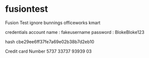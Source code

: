 # fusiontest
Fusion Test ignore
bunnings
officeworks
kmart 

credentials 
account name : fakeusername
password : BlokeBloke123

hash cbe29ee6ff37fe7a69e02b38b7d2eb10

Credit card Number
5737 33737 93939 03 

